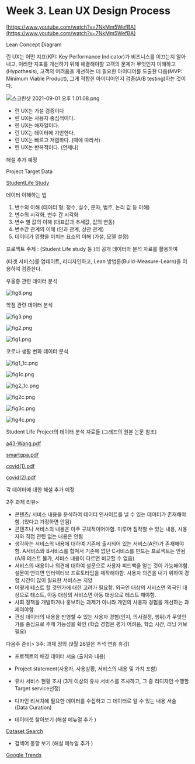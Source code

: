 # Week 3. Lean UX Design Process

[https://www.youtube.com/watch?v=7NkMm5WefBA](https://www.youtube.com/watch?v=7NkMm5WefBA)

Lean Concept Diagram 

린 UX는 어떤 지표(KPI: Key Performance Indicator)가 비즈니스를 이끄는지 알아내고, 이러한 지표를 개선하기 위해 해결해야할 고객의 문제가 무엇인지 이해하고(Hypothesis), 고객의 어려움을 개선하는 데 필요한 아이디어를 도출한 다음(MVP: Minimum Viable Product), 그게 적합한 아이디어인지 검증(A/B testing)하는 것이다. 

![스크린샷 2021-09-01 오후 1.01.08.png](Week%203%20Lean%20UX%20Design%20Process%200ef0b5861d7c4088ad5e7dc267b36420/%E1%84%89%E1%85%B3%E1%84%8F%E1%85%B3%E1%84%85%E1%85%B5%E1%86%AB%E1%84%89%E1%85%A3%E1%86%BA_2021-09-01_%E1%84%8B%E1%85%A9%E1%84%92%E1%85%AE_1.01.08.png)

- 린 UX는 가설 검증이다
- 린 UX는 사용자 중심적이다.
- 린 UX는 애자일이다.
- 린 UX는 데이터에 기반한다.
- 린 UX는 빠르고 저렴하다. (때에 따라서)
- 린 UX는 반복적이다. (언제나)

해설 추가 예정 

Project Target Data  

[StudentLife Study](https://studentlife.cs.dartmouth.edu)

데이터 이해하는 법 

1. 변수의 이해  (데이터 형: 정수, 실수, 문자, 범주, 논리 값 등 이해)
2. 변수의 시각화, 변수 간 시각화 
3. 변수 별 값의 이해 (대표값과 추세값, 값의 변동)
4. 변수간 관계의 이해 (인과 관계, 상관 관계) 
5. 데이터가 영향을 미치는 요소의 이해 (가설, 모델 설정) 

프로젝트 주제 : (Student Life study  등 )의 공개 데이터와 분석 자료를 활용하여 

(타겟 서비스)를 업데이트, 리디자인하고, Lean 방법론(Build-Measure-Learn)을 이용하여 검증한다. 

우울증 관련 데이터 분석 

![fig8.png](Week%203%20Lean%20UX%20Design%20Process%200ef0b5861d7c4088ad5e7dc267b36420/fig8.png)

학점 관련 데이터 분석 

![fig3.png](Week%203%20Lean%20UX%20Design%20Process%200ef0b5861d7c4088ad5e7dc267b36420/fig3.png)

![fig2.png](Week%203%20Lean%20UX%20Design%20Process%200ef0b5861d7c4088ad5e7dc267b36420/fig2.png)

![fig1.png](Week%203%20Lean%20UX%20Design%20Process%200ef0b5861d7c4088ad5e7dc267b36420/fig1.png)

코로나 생활 변화 데이터 분석 

![fig1_1c.png](Week%203%20Lean%20UX%20Design%20Process%200ef0b5861d7c4088ad5e7dc267b36420/fig1_1c.png)

![fig1c.png](Week%203%20Lean%20UX%20Design%20Process%200ef0b5861d7c4088ad5e7dc267b36420/fig1c.png)

![fig2_1c.png](Week%203%20Lean%20UX%20Design%20Process%200ef0b5861d7c4088ad5e7dc267b36420/fig2_1c.png)

![fig2c.png](Week%203%20Lean%20UX%20Design%20Process%200ef0b5861d7c4088ad5e7dc267b36420/fig2c.png)

![fig3c.png](Week%203%20Lean%20UX%20Design%20Process%200ef0b5861d7c4088ad5e7dc267b36420/fig3c.png)

![fig4c.png](Week%203%20Lean%20UX%20Design%20Process%200ef0b5861d7c4088ad5e7dc267b36420/fig4c.png)

Student Life Project의 데이터 분석 자료들 (그래프의 원본 논문 참조)

[a43-Wang.pdf](Week%203%20Lean%20UX%20Design%20Process%200ef0b5861d7c4088ad5e7dc267b36420/a43-Wang.pdf)

[smartgpa.pdf](Week%203%20Lean%20UX%20Design%20Process%200ef0b5861d7c4088ad5e7dc267b36420/smartgpa.pdf)

[covid(1).pdf](Week%203%20Lean%20UX%20Design%20Process%200ef0b5861d7c4088ad5e7dc267b36420/covid(1).pdf)

[covid(2).pdf](Week%203%20Lean%20UX%20Design%20Process%200ef0b5861d7c4088ad5e7dc267b36420/covid(2).pdf)

각 데이터에 대한 해설 추가 예정 

2주 과제 리뷰>

- 콘텐츠/ 서비스 내용을 분석하여 데이터 인사이트를 낼 수 있는 데이터가 존재해야함. (있다고 가정하면 안됨)
- 콘텐츠나 서비스의 내용은 아주 구체적이어야함. 미루어 짐작할 수 있는 내용, 사용자와 직접 관련 없는 내용은 안됨
- 생각하는 서비스의 내용에 대하여 기존에 출시되어 있는 서비스(A안)가 존재해야함. A서비스와 B서비스를 합쳐서 기존에 없던 C서비스를 만드는 프로젝트는 안됨 (A/B 테스트 불가, 서비스 내용이 다르면 비교할 수 없음)
- 서비스의 내용이나 의견에 대하여 설문으로 사용자 피드백을 얻는 것이 가능해야함. 설문이 안되면 인터렉티브 프로토타입을 제작해야함. 사용자 의견을 내기 위하여 경험 시간이 많이 필요한 서비스는 지양
- 어떻게 테스트 할 것인가에 대한 고려가 필요함. 외국인 대상의 서비스면 외국인 대상으로 테스트, 아동 대상의 서비스면 아동 대상으로 테스트 해야함.
- 사회 정책을 개발하거나 홍보하는 과제가 아니라 개인의 사용자 경험을 개선하는 과제여야함.
- 관심 데이터의 내용을 반영할 수 있는 사용자 경험(인지, 의사결정, 행위)가 무엇인가를 중심으로 주제 가능성을 확인 (학습 경험은 평가 어려움, 학습 시간, 러닝 커브 필요)

다음주 준비> 3주: 과제 정의 (9월 28일은 추석 연휴 휴강)

- 프로젝트의 배경 데이터 서술 (출처와 내용)
- Project statement(사용자, 사용상황, 서비스의 내용 및 가치 포함)
- 유사 서비스 현황 조사 (3개 이상의 유사 서비스를 조사하고, 그 중 리디자인 수행할 Target service선정)
- 디자인 리서치에 필요한  데이터를 수집하고 그 데이터로 알 수 있는 내용 서술 (Data Curation)

- 데이터셋 찾아보기  (해설 메뉴얼 추가 )

[Dataset Search](https://datasetsearch.research.google.com)

- 검색어 동향 보기  (해설 메뉴얼 추가 )

[Google Trends](https://trends.google.com/trends/?geo=KR)